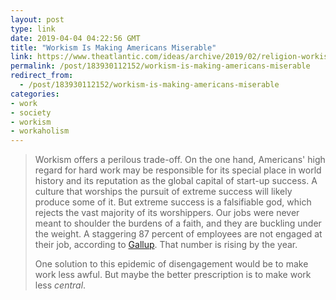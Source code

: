 ```yaml
---
layout: post
type: link
date: 2019-04-04 04:22:56 GMT
title: "Workism Is Making Americans Miserable"
link: https://www.theatlantic.com/ideas/archive/2019/02/religion-workism-making-americans-miserable/583441/
permalink: /post/183930112152/workism-is-making-americans-miserable
redirect_from: 
  - /post/183930112152/workism-is-making-americans-miserable
categories:
- work
- society
- workism
- workaholism
---
```

<blockquote><p>Workism offers a perilous trade-off. On the one hand, Americans' high regard for hard work may be responsible for its special place in world history and its reputation as the global capital of start-up success. A culture that worships the pursuit of extreme success will likely produce some of it. But extreme success is a falsifiable god, which rejects the vast majority of its worshippers. Our jobs were never meant to shoulder the burdens of a faith, and they are buckling under the weight. A staggering 87 percent of employees are not engaged at their job, according to <a href="https://www.gallup.com/services/190118/engaged-workplace.aspx">Gallup</a>. That number is rising by the year.</p>

<p>One solution to this epidemic of disengagement would be to make work less awful. But maybe the better prescription is to make work less <i>central</i>. </p></blockquote>